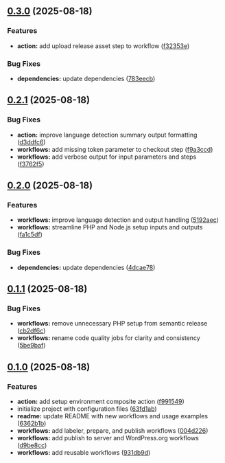 ## [0.3.0](https://github.com/SP-Libraries/actions/compare/v0.2.1...v0.3.0) (2025-08-18)

### Features

* **action:** add upload release asset step to workflow ([f32353e](https://github.com/SP-Libraries/actions/commit/f32353ea16e5a72fc431aaca67420b190272c184))

### Bug Fixes

* **dependencies:** update dependencies ([783eecb](https://github.com/SP-Libraries/actions/commit/783eecb58f724cfdb0e8d6d783ae3b6012a39a07))

## [0.2.1](https://github.com/SP-Libraries/actions/compare/v0.2.0...v0.2.1) (2025-08-18)

### Bug Fixes

* **action:** improve language detection summary output formatting ([d3ddfc6](https://github.com/SP-Libraries/actions/commit/d3ddfc63cd823ab3e161d38221f71a05af947685))
* **workflows:** add missing token parameter to checkout step ([f9a3ccd](https://github.com/SP-Libraries/actions/commit/f9a3ccdb4884e733c483b78bc0fdf35291a0d6a1))
* **workflows:** add verbose output for input parameters and steps ([f3762f5](https://github.com/SP-Libraries/actions/commit/f3762f53eabd890626c3bb595c98dbd685799a0e))

## [0.2.0](https://github.com/SP-Libraries/actions/compare/v0.1.1...v0.2.0) (2025-08-18)

### Features

* **workflows:** improve language detection and output handling ([5192aec](https://github.com/SP-Libraries/actions/commit/5192aecb33bb993cebd0b14a246a5c39932b9f29))
* **workflows:** streamline PHP and Node.js setup inputs and outputs ([fa1c5df](https://github.com/SP-Libraries/actions/commit/fa1c5df1b438489d9f6f44106e967af7abc9602a))

### Bug Fixes

* **dependencies:** update dependencies ([4dcae78](https://github.com/SP-Libraries/actions/commit/4dcae789ba13a90fd961f9bbe3ac588fff28fa7c))

## [0.1.1](https://github.com/SP-Libraries/actions/compare/v0.1.0...v0.1.1) (2025-08-18)

### Bug Fixes

* **workflows:** remove unnecessary PHP setup from semantic release ([cb2df6c](https://github.com/SP-Libraries/actions/commit/cb2df6c89f561fae97d44f136dbe001f3402a5b7))
* **workflows:** rename code quality jobs for clarity and consistency ([5be9baf](https://github.com/SP-Libraries/actions/commit/5be9bafebab2689999531d5011c2ed136ea9241a))

## [0.1.0](https://github.com/SP-Libraries/actions/compare/v0.0.0...v0.1.0) (2025-08-18)

### Features

* **action:** add setup environment composite action ([f991549](https://github.com/SP-Libraries/actions/commit/f9915496fd0b539e997cf4abbe5c997b1749e810))
* initialize project with configuration files ([63fd1ab](https://github.com/SP-Libraries/actions/commit/63fd1ab0b3c369d01c1e91794daa7ee58fe3d42e))
* **readme:** update README with new workflows and usage examples ([6362b1b](https://github.com/SP-Libraries/actions/commit/6362b1be2537dfd06762bfcd02bdff527770d59f))
* **workflows:** add labeler, prepare, and publish workflows ([004d226](https://github.com/SP-Libraries/actions/commit/004d22631935152d47d26f919123355e8029d48d))
* **workflows:** add publish to server and WordPress.org workflows ([d9be8cc](https://github.com/SP-Libraries/actions/commit/d9be8cc71434ff7f51bf632615b8318b91f471e3))
* **workflows:** add reusable workflows ([931db9d](https://github.com/SP-Libraries/actions/commit/931db9d481ad23eef1d6c9b9383cb4d07359a986))

